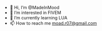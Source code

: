 - 👋 Hi, I’m @MadeInMood
- 👀 I’m interested in FIVEM
- 🌱 I’m currently learning LUA
- 📫 How to reach me moad.r07@gmail.com

<!---
MadeInMood/MadeInMood is a ✨ special ✨ repository because its `README.md` (this file) appears on your GitHub profile.
You can click the Preview link to take a look at your changes.
--->
